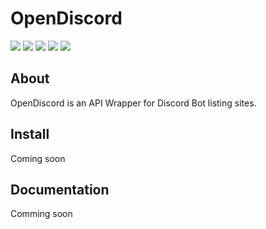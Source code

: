 <div class="header">
  <h1>OpenDiscord</h1>
  <img src="https://img.shields.io/discord/715558840959238154">
  <img src="https://img.shields.io/github/repo-size/pjotr07740/OpenDiscord">
  <img src="https://img.shields.io/pypi/dm/OpenDiscord">
  <img src="https://img.shields.io/github/issues/pjotr07740/OpenDiscord">
  <img src="https://img.shields.io/pypi/l/OpenDiscord">
</div>
<h2>About</h2>
<p>OpenDiscord is an API Wrapper for Discord Bot listing sites.</p>
<h2>Install</h2>
<p>Coming soon</p>
<h2>Documentation</h2>
<p>Comming soon</p>
